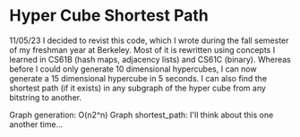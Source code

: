 # Hyper Cube Shortest Path
11/05/23
I decided to revist this code, which I wrote during the fall semester of my freshman year at Berkeley. Most of it is rewritten using concepts I learned in CS61B (hash maps, adjacency lists) and CS61C (binary). Whereas before I could only generate 10 dimensional hypercubes, I can now generate a 15 dimensional hypercube in 5 seconds. I can also find the shortest path (if it exists) in any subgraph of the hyper cube from any bitstring to another. 

Graph generation: O(n2^n)
Graph shortest_path: I'll think about this one another time...
